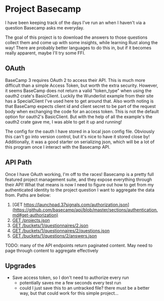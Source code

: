 # Project Basecamp

I have been keeping track of the days I've run an when I haven't via a question Basecamp asks me everyday.

The goal of this project is to download the answers to those questions collect them and come up with some insights, while learning Rust along the way!  There are probably better languages to do this in, but if it becomes really apparent, maybe I'll try some FFI.

## OAuth

BaseCamp 3 requires OAuth 2 to access their API.  This is much more difficult than a simple Access Token, but worth the extra security.  However, it seems BaseCamp does not return a valid "token_type" when using the oauth2 crate's BasicClient.  Luckily the Wunderlist example from their site has a SpecialClient I've used here to get around that.  Also worth noting is that BaseCamp expects client id and client secret to be part of the request body when exchanging the code for an access token.  This is not the default option for oauth2's BasicClient.  But with the help of all the example's the oauth2 crate gave me, I was able to get it up and running!

The config for the oauth I have stored in a local json config file.  Obviously this can't go into version control, but it's nice to have it stored close by!  Additionally, it was a good starter on serializing json, which will be a lot of this program once I interact with the Basecamp API.


## API Path

Once I have OAuth working, I'm off to the races!  Basecamp is a pretty full featured project management suite, and they expose everything through their API!  What that means is now I need to figure out how to get from my authenticated identity to the project question I want to aggregate the data from. Paths are below:

1. [GET https://launchpad.37signals.com/authorization.json](https://github.com/basecamp/api/blob/master/sections/authentication.md#get-authorization)
2. [GET /projects.json](https://github.com/basecamp/bc3-api/blob/master/sections/projects.md)
3. [GET /buckets/1/questionnaires/2.json](https://github.com/basecamp/bc3-api/blob/master/sections/questionnaires.md)
4. [GET /buckets/1/questionnaires/2/questions.json](https://github.com/basecamp/bc3-api/blob/master/sections/questions.md)
5. [GET /buckets/1/questions/2/answers.json](https://github.com/basecamp/bc3-api/blob/master/sections/question_answers.md)


TODO: many of the API endpoints return paginated content.  May need to page through content to aggregate effectively


## Upgrades

- Save access token, so I don't need to authorize every run
  - potentially saves me a few seconds every test run
  - could I just save this to an untracked file? there must be a better way, but that could work for this simple project...
